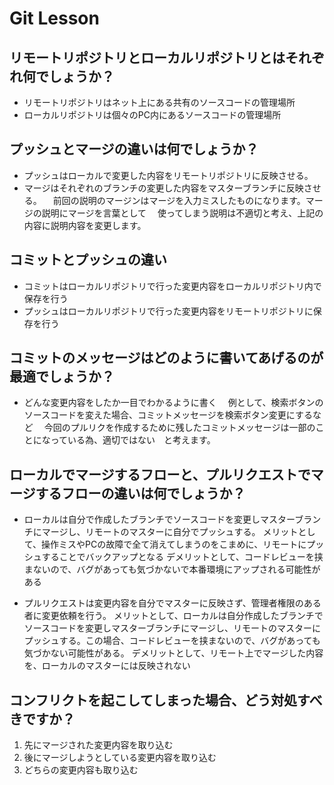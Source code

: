 # Git Lesson

## リモートリポジトリとローカルリポジトリとはそれぞれ何でしょうか？
* リモートリポジトリはネット上にある共有のソースコードの管理場所
* ローカルリポジトリは個々のPC内にあるソースコードの管理場所


## プッシュとマージの違いは何でしょうか？
* プッシュはローカルで変更した内容をリモートリポジトリに反映させる。
* マージはそれぞれのブランチの変更した内容をマスターブランチに反映させる。
　前回の説明のマージンはマージを入力ミスしたものになります。マージの説明にマージを言葉として
　使ってしまう説明は不適切と考え、上記の内容に説明内容を変更します。


## コミットとプッシュの違い
* コミットはローカルリポジトリで行った変更内容をローカルリポジトリ内で保存を行う
* プッシュはローカルリポジトリで行った変更内容をリモートリポジトリに保存を行う


## コミットのメッセージはどのように書いてあげるのが最適でしょうか？
* どんな変更内容をしたか一目でわかるように書く
　例として、検索ボタンのソースコードを変えた場合、コミットメッセージを検索ボタン変更にするなど
　今回のプルリクを作成するために残したコミットメッセージは一部のことになっている為、適切ではない　と考えます。


## ローカルでマージするフローと、プルリクエストでマージするフローの違いは何でしょうか？
* ローカルは自分で作成したブランチでソースコードを変更しマスターブランチにマージし、リモートのマスターに自分でプッシュする。
メリットとして、操作ミスやPCの故障で全て消えてしまうのをこまめに、リモートにプッシュすることでバックアップとなる
デメリットとして、コードレビューを挟まないので、バグがあっても気づかないで本番環境にアップされる可能性がある

* プルリクエストは変更内容を自分でマスターに反映さず、管理者権限のある者に変更依頼を行う。
メリットとして、ローカルは自分作成したブランチでソースコードを変更しマスターブランチにマージし、リモートのマスターにプッシュする。この場合、コードレビューを挟まないので、バグがあっても気づかない可能性がある。
デメリットとして、リモート上でマージした内容を、ローカルのマスターには反映されない



## コンフリクトを起こしてしまった場合、どう対処すべきですか？
1. 先にマージされた変更内容を取り込む
2. 後にマージしようとしている変更内容を取り込む
3. どちらの変更内容も取り込む